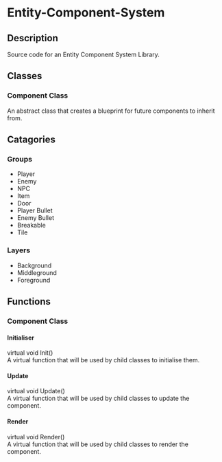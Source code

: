 # Entity-Component-System

## Description
Source code for an Entity Component System Library.

## Classes
### Component Class
An abstract class that creates a blueprint for future components to inherit from.

## Catagories
### Groups
- Player
- Enemy
- NPC
- Item
- Door
- Player Bullet
- Enemy Bullet
- Breakable
- Tile

### Layers
- Background
- Middleground
- Foreground

## Functions
### Component Class
#### Initialiser
virtual void Init()<br />
A virtual function that will be used by child classes to initialise them.

#### Update
virtual void Update()<br />
A virtual function that will be used by child classes to update the component.

#### Render
virtual void Render()<br />
A virtual function that will be used by child classes to render the component.